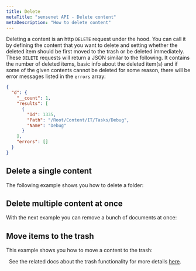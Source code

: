 ```yaml
---
title: Delete
metaTitle: "sensenet API - Delete content"
metaDescription: "How to delete content"
---
```


Deleting a content is an http `DELETE` request under the hood. You can call it by defining the content that you want to delete and setting whether the deleted item should be first moved to the trash or be deleted immediately. These `DELETE` requests will return a JSON similar to the following. It contains the number of deleted items, basic info about the deleted item(s) and if some of the given contents cannot be deleted for some reason, there will be error messages listed in the `errors` array:

```json
{
  "d": {
    "__count": 1,
    "results": [
      {
        "Id": 1335,
        "Path": "/Root/Content/IT/Tasks/Debug",
        "Name": "Debug"
      }
    ],
    "errors": []
  }
}
```

## Delete a single content

The following example shows you how to delete a folder:

<tab category="content-management" article="delete" example="deleteContent" />

## Delete multiple content at once

With the next example you can remove a bunch of documents at once:

<tab category="content-management" article="delete" example="deleteMultipleContent" />

## Move items to the trash

This example shows you how to move a content to the trash:

<tab category="content-management" article="delete" example="moveTotheTrash" />
&nbsp;
<note>
See the related docs about the trash functionality for more details <a href="/content-management/trash">here</a>.
</note>
